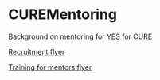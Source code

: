 # CUREMentoring

Background on mentoring for YES for CURE

[Recruitment flyer](https://github.com/vjcitn/CUREMentoring/blob/main/Mentor%20Recruitment%202022.pdf)

[Training for mentors flyer](https://github.com/vjcitn/CUREMentoring/blob/main/Mentor%20Recruitment%202022.pdf)
